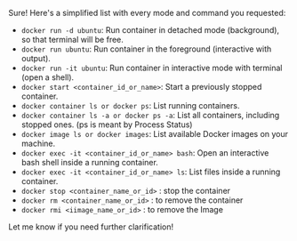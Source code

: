 Sure! Here's a simplified list with every mode and command you requested:

- `docker run -d ubuntu`: Run container in detached mode (background), so that terminal will be free.
- `docker run ubuntu`: Run container in the foreground (interactive with output).
- `docker run -it ubuntu`: Run container in interactive mode with terminal (open a shell).
- `docker start <container_id_or_name>`: Start a previously stopped container.
- `docker container ls or docker ps`: List running containers.
- `docker container ls -a or docker ps -a`: List all containers, including stopped ones. (ps is meant by Process Status)
- `docker image ls or docker images`: List available Docker images on your machine.
- `docker exec -it <container_id_or_name> bash`: Open an interactive bash shell inside a running container.
- `docker exec -it <container_id_or_name> ls`: List files inside a running container.
- `docker stop <container_name_or_id>` : stop the container
- `docker rm <container_name_or_id>` : to remove the container
- `docker rmi <iimage_name_or_id>` : to remove the Image


Let me know if you need further clarification!